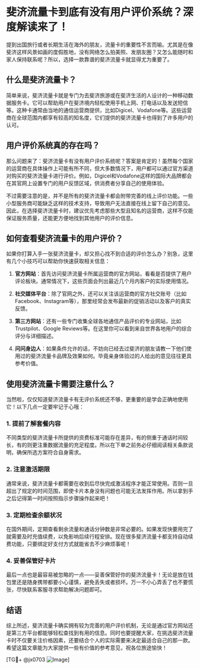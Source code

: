 # 斐济流量卡到底有没有用户评价系统？深度解读来了！

提到出国旅行或者长期生活在海外的朋友，流量卡的重要性不言而喻。尤其是在像斐济这样风景如画的度假胜地，没有网络怎么拍美照、发朋友圈？又怎么能随时和家人保持联系呢？所以，选择一款靠谱的斐济流量卡就显得尤为重要了。

## 什么是斐济流量卡？

简单来说，斐济流量卡就是专门为去斐济旅游或在斐济生活的人设计的一种移动数据服务卡。它可以帮助用户在斐济境内轻松使用手机上网、打电话以及发送短信等。这种卡通常由当地的通信运营商提供，比如Digicel、Vodafone等。这些运营商在全球范围内都享有较高的知名度，它们提供的斐济流量卡也得到了许多用户的认可。

## 用户评价系统真的存在吗？

那么问题来了：斐济流量卡有没有用户评价系统呢？答案是肯定的！虽然每个国家的运营商在具体操作上可能有所不同，但大多数情况下，用户都可以通过官方渠道对购买的斐济流量卡进行评价。例如，Digicel和Vodafone这样的国际大品牌都会在其官网上设置专门的用户反馈区域，供消费者分享自己的使用体验。

不过需要注意的是，并不是所有的斐济流量卡都会附带完善的线上评价功能。一些小型服务商可能缺乏这样的技术支持，导致用户无法直接在线上留下自己的意见。因此，在选择斐济流量卡时，建议优先考虑那些大型且知名的运营商，这样不仅能保证服务质量，还能更方便地找到其他用户的评价信息。

## 如何查看斐济流量卡的用户评价？

如果你打算入手一张斐济流量卡，却又担心找不到合适的评价怎么办？别急，这里有几个小技巧可以帮助你快速获取相关信息：

1. **官方网站**：首先访问斐济流量卡所属运营商的官方网站，看看是否提供了用户评论板块。通常情况下，这些页面会列出最近几个月内客户的实际使用情况。
   
2. **社交媒体平台**：除了官网之外，还可以关注该运营商的官方社交账号（比如Facebook、Instagram等），那里经常会发布最新的促销活动以及客户的真实反馈。
   
3. **第三方网站**：还有一些专门收集全球各地通信产品评价的专业网站，比如Trustpilot、Google Reviews等。在这里你可以看到来自世界各地用户的综合评分与详细描述。

4. **问问身边人**：如果条件允许的话，不妨向已经去过斐济的朋友请教一下他们使用过的斐济流量卡品牌及效果如何。毕竟亲身体验过的人给出的意见往往更具参考价值。

## 使用斐济流量卡需要注意什么？

当然啦，仅仅知道斐济流量卡有无评价系统还不够，更重要的是学会正确地使用它！以下几点一定要牢记于心哦：

### 1. 提前了解套餐内容
不同类型的斐济流量卡所提供的资费标准可能存在差异，有的侧重于通话时间较长，有的则更注重数据流量的充足程度。所以在下单之前务必仔细阅读相关条款说明，确保所选方案符合自身需求。

### 2. 注意激活期限
通常来说，斐济流量卡都需要在收到后尽快完成激活程序才能正常使用。否则一旦超出了规定的时间范围，即使卡片本身没有问题也可能无法发挥作用。所以拿到手之后记得第一时间按照指示步骤操作起来吧！

### 3. 定期检查余额状况
在国外期间，定期查看剩余流量和通话分钟数是非常必要的。如果发现快要用完了就需要及时充值续费，以免影响后续行程安排。现在很多斐济流量卡都支持自动续费功能，只要绑定好支付方式就能省去不少麻烦事呢！

### 4. 妥善保管好卡片
最后一点也是最容易被忽略的一点——妥善保管好你的斐济流量卡！无论是放在钱包里还是随身携带都要小心谨慎，避免丢失或者损坏。万一不小心弄丢了也不要慌张，尽快联系客服寻求帮助解决问题即可。

## 结语

综上所述，斐济流量卡确实拥有较为完善的用户评价机制，无论是通过官方网站还是第三方平台都能够轻松查找到有用的信息。同时也要提醒大家，在挑选斐济流量卡时不仅要关注价格因素，还要结合个人的实际需要来决定最适合自己的那一款。希望这篇文章能为大家提供一些有价值的参考意见，祝各位旅途愉快！

[TG💪+ @jx0703 ![Image](https://github.com/user-attachments/assets/dbca1d08-cadb-493c-b0ec-ad6f7a83f270)]